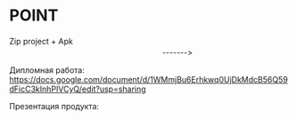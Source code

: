 # POINT

Zip project + Apk ㅤㅤㅤㅤㅤㅤㅤㅤㅤㅤㅤㅤㅤㅤㅤㅤㅤㅤㅤㅤㅤㅤㅤㅤㅤㅤㅤㅤㅤㅤㅤㅤㅤㅤㅤㅤㅤㅤㅤㅤㅤㅤㅤㅤㅤㅤㅤㅤㅤㅤ ------->

Дипломная работа:
https://docs.google.com/document/d/1WMmjBu6Erhkwq0UjDkMdcB56Q59dFicC3kInhPIVCyQ/edit?usp=sharing

Презентация продукта:

